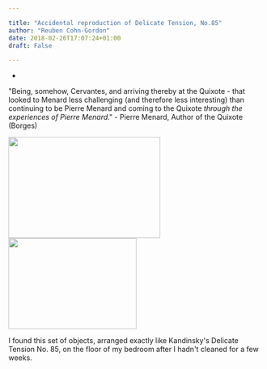 ```yaml
---

title: "Accidental reproduction of Delicate Tension, No.85"
author: "Reuben Cohn-Gordon"
date: 2018-02-26T17:07:24+01:00
draft: False

---
```

-

"Being, somehow, Cervantes, and arriving thereby at the Quixote - that looked to Menard less challenging (and therefore less interesting) than continuing to be Pierre Menard and coming to the Quixote *through the experiences of Pierre Menard*." - Pierre Menard, Author of the Quixote (Borges)

<html>
<head>
  <meta charset=utf-8 />
  <title></title>
  <style>
    div.container {
      display:inline-block;
    }

    p {
      text-align:center;
    }
  </style>
</head>
<body>
  <div class="container">
    <img src="/img/delicatetensionoriginal.jpg" height="200" width="300" />
  </div>
  <div class="container">
    <img class="middle-img" src="/img/kandinsky.jpg"/ height="180" width="253" />

</div>
</body>
</html>

I found this set of objects, arranged exactly like Kandinsky's Delicate Tension No. 85, on the floor of my bedroom after I hadn't cleaned for a few weeks.

<!-- Look, I know what you're probably thinking by this point. Does this guy have no creative bone in his body??  -->

<!-- He has some time off, and first he paints a [photorealistic replica of Las Meninas](/art/velazquez), then does [*the same thing*](/art/michelangelo) with the roof of the bloody Sistine chapel, and now [Kandinsky](https://www.museothyssen.org/en/collection/artists/kandinsky-wassily/delicate-tension-no-85)?! -->

<!-- (What you see in the right-hand image was actually arranged exactly like this on the floor by coincidence when I woke up one morning.) -->

<!-- Sometimes having a good eye is all it takes, and I'm pretty proud that I recognized the exact shape and arrangement of Delicate Tension, No.85 by Wassily Kandinsky in the collection of detritus on my bedroom floor. -->
